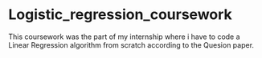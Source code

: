 # Logistic_regression_coursework

This coursework was the part of my internship where i have to code a Linear Regression algorithm from scratch according to the Quesion paper.

